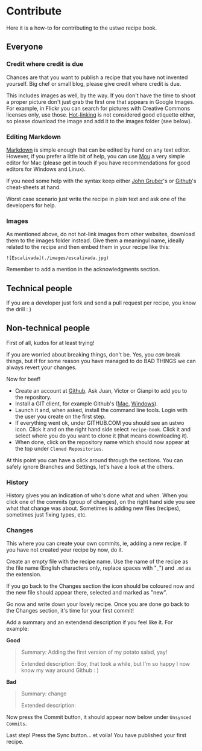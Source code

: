 # Contribute
Here it is a how-to for contributing to the ustwo recipe book.

## Everyone

### Credit where credit is due

Chances are that you want to publish a recipe that you have not invented yourself. Big chef or small blog, please give credit where credit is due.

This includes images as well, by the way. If you don't have the time to shoot a proper picture don't just grab the first one that appears in Google Images. For example, in Flickr you can search for pictures with Creative Commons licenses only, use those. [Hot-linking](http://en.wikipedia.org/wiki/Inline_linking) is not considered good etiquette either, so please download the image and add it to the images folder (see below). 

### Editing Markdown

[Markdown](http://en.wikipedia.org/wiki/Markdown) is simple enough that can be edited by hand on any text editor. However, if you prefer a little bit of help, you can use [Mou](http://mouapp.com/) a very simple editor for Mac (please get in touch if you have recommendations for good editors for Windows and Linux).

If you need some help with the syntax keep either [John Gruber](http://daringfireball.net/projects/markdown/syntax)'s or [Github](https://help.github.com/articles/github-flavored-markdown)'s cheat-sheets at hand.

Worst case scenario just write the recipe in plain text and ask one of the developers for help.

### Images

As mentioned above, do not hot-link images from other websites, download them to the images folder instead. Give them a meaningul name, ideally related to the recipe and then embed them in your recipe like this:

```
![Escalivada](./images/escalivada.jpg)
```

Remember to add a mention in the acknowledgments section.

## Technical people

If you are a developer just fork and send a pull request per recipe, you know the drill : )

## Non-technical people

First of all, kudos for at least trying! 

If you are worried about breaking things, don't be. Yes, you *can* break things, but if for some reason you have managed to do BAD THINGS we can always revert your changes. 

Now for beef!

* Create an account at [Github](https://github.com/). Ask Juan, Victor or Gianpi to add you to the repository.
* Install a GIT client, for example Github's ([Mac](http://mac.github.com/), [Windows](http://windows.github.com/)). 
* Launch it and, when asked, install the command line tools. Login with the user you create on the first step.
* If everything went ok, under GITHUB.COM you should see an ustwo icon. Click it and on the right hand side select ```recipe-book```. Click it and select where you do you want to clone it (that means downloading it). 
* When done, click on the repository name which should now appear at the top under ```Cloned Repositories```.

At this point you can have a click around through the sections. You can safely ignore Branches and Settings, let's have a look at the others.

### History

History gives you an indication of who's done what and when. When you click one of the commits (group of changes), on the right hand side you see what that change was about. Sometimes is adding new files (recipes), sometimes just fixing types, etc.

### Changes

This where you can create your own commits, ie, adding a new recipe. If you have not created your recipe by now, do it. 

Create an empty file with the recipe name. Use the name of the recipe as the file name (English characters only, replace spaces with "_") and ```.md``` as the extension. 

If you go back to the Changes section the icon should be coloured now and the new file should appear there, selected and marked as "new".

Go now and write down your lovely recipe. Once you are done go back to the Changes section, it's time for your first commit!

Add a summary and an extendend description if you feel like it. For example:

**Good**
> Summary: Adding the first version of my potato salad, yay!
> 
> Extended description: Boy, that took a while, but I'm so happy I now know my way around Github : )

**Bad**
> Summary: change
>
> Extended description:

Now press the Commit button, it should appear now below under ```Unsynced Commits```.

Last step! Press the Sync button… et voila! You have published your first recipe.